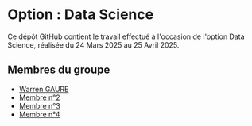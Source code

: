 # Option : Data Science
Ce dépôt GitHub contient le travail effectué à l'occasion de l'option Data Science, réalisée du 24 Mars 2025 au 25 Avril 2025.

## Membres du groupe
- [Warren GAURE](https://github.com/warren-gaure)
- [Membre n°2](https://github.com/)
- [Membre n°3](https://github.com/)
- [Membre n°4](https://github.com/)
